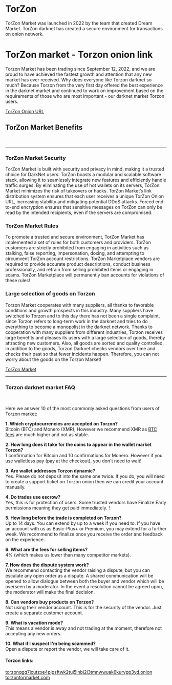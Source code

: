 # TorZon
TorZon Market was launched in 2022 by the team that created Dream Market. TorZon darknet has created a secure environment for transactions on onion network.
<body>
  <h1>TorZon market - Torzon onion link</h1>
  <p>Torzon Market has been trading since September 12, 2022, and we are proud to have achieved the fastest growth and attention that any new market has ever received. Why does everyone like Torzon darknet so much? Because Torzon from the very first day offered the best experience in the darknet market and continued to work on improvement based on the requirements of those who are most important - our darknet market Torzon users.</p>
  <a href="http://torzonqgq7icutzxe4pjpsftwk2tuj5lnbj2j3tmnwwuak6kurvpp3yd.onion/">TorZon Onion URL</a>
  <br>
  <h2>TorZon Market Benefits</h2>
<br><hr>
  <h3>TorZon Market Security</h3>
  <p>TorZon Market is built with security and privacy in mind, making it a trusted choice for DarkNet users. TorZon boasts a modular and scalable software stack, allowing it to seamlessly integrate new features and efficiently handle traffic surges. By eliminating the use of hot wallets on its servers, TorZon Market minimizes the risk of takeovers or hacks. TorZon Market’s link distribution system ensures that each user receives a unique TorZon Onion URL, increasing stability and mitigating potential DDoS attacks. Forced end-to-end encryption ensures that sensitive messages on TorZon can only be read by the intended recipients, even if the servers are compromised.</p>
  <h3>TorZon Market Rules</h3>
  <p>To promote a trusted and secure environment, TorZon Market has implemented a set of rules for both customers and providers. TorZon customers are strictly prohibited from engaging in activities such as stalking, false reporting, impersonation, doxing, and attempting to circumvent TorZon account restrictions. TorZon Marketplace vendors are required to provide accurate product descriptions, conduct business professionally, and refrain from selling prohibited items or engaging in scams. TorZon Marketplace will permanently ban accounts for violations of these rules!</p>
  <h3>Large selection of goods on Torzon</h3>
  <p>Torzon Market cooperates with many suppliers, all thanks to favorable conditions and growth prospects in this industry. Many suppliers have switched to Torzon and to this day there has not been a single complaint, since Torzon refers to long-term work in the darknet and tries to do everything to become a monopolist in the darknet network. Thanks to cooperation with many suppliers from different industries, Torzon receives large benefits and pleases its users with a large selection of goods, thereby attracting new customers. Also, all goods are sorted and quality controlled, in addition to the goods, Torzon Darknet checks vendors over time and checks their past so that fewer incidents happen. Therefore, you can not worry about the goods on the Torzon Market!</p>
  <a href="https://torzontormarket.com/">TorZon Market</a>
  <br><hr>
  <h3><span><b>Torzon darknet market FAQ</b></span></h3>
  <br>
<p>Here we answer 10 of the most commonly asked questions from users of Torzon market:</p>
<p><b>1. Which cryptocurrencies are accepted on Torzon?</b><br>Bitcoin (BTC) and Monero (XMR), However we recommend XMR as <a href="https://torzontormarket.com/">BTC fees</a> are much higher and not as stable. </p>
<p><b>2. How long does it take for the coins to appear in the wallet market Torzon?</b><br>1 confirmation for Bitcoin and 10 confirmations for Monero. However if you use walletless pay (pay at the checkout), you don't need to wait!</p>
<p><b>3. Are wallet addresses Torzon dynamic?</b><br>Yes. Please do not deposit into the same one twice. If you do, you will need to create a support ticket on Torzon onion then we can credit your account manually.</p>
<p><b>4. Do trades use escrow?</b><br>Yes, this is for protection of users. Some trusted vendors have Finalize Early permissions meaning they get paid immediately.
!</p>
<p><b>5. How long before the trade is completed on Torzon?</b><br>Up to 14 days. You can extend by up to a week if you need to. If you have an account with us as Basic-Plus+ or Premium, you may extend for a further week. We recommend to finalize once you receive the order and feedback on the experience. </p>
<p><b>6. What are the fees for selling items?</b><br>4% (which makes us lower than many competitor markets).</p>
<p><b>7. How does the dispute system work?</b><br>We recommend contacting the vendor raising a dispute, but you can escalate any open order as a dispute. A shared communication will be opened to allow dialogue between both the buyer and vendor which will be overseen by a moderator. In the event a resolution cannot be agreed upon, the moderator will make the final decision.</p>
<p><b>8. Can vendors buy products on Torzon?</b><br>Not using their vendor account. This is for the security of the vendor.  Just create a separate customer account.</p>
<p><b>9. What is vacation mode?</b><br>This means a vendor is away and not trading at the moment, therefore not accepting any new orders.</p>
<p><b>10. What if I suspect I'm being scammed?</b><br>Open a dispute or report the vendor, we will take care of it.</p>
<h4>Torzon links:</h4>
<a href="http://torzonqgq7icutzxe4pjpsftwk2tuj5lnbj2j3tmnwwuak6kurvpp3yd.onion/">torzonqgq7icutzxe4pjpsftwk2tuj5lnbj2j3tmnwwuak6kurvpp3yd.onion</a>
  <br>
<a href="https://torzontormarket.com/">torzontormarket.com</a>
  <br>
</body>
